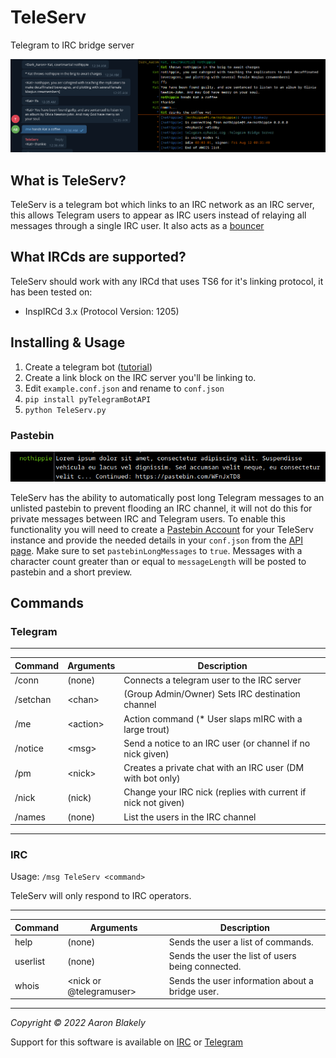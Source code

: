 # TeleServ
Telegram to IRC bridge server

![screenshot](https://raw.githubusercontent.com/ablakely/TeleServ/main/doc/screenshot.png)

## What is TeleServ?
TeleServ is a telegram bot which links to an IRC network as an IRC server, this
allows Telegram users to appear as IRC users instead of relaying all messages
through a single IRC user. It also acts as a [bouncer](https://en.wikipedia.org/wiki/ZNC)

## What IRCds are supported?
TeleServ should work with any IRCd that uses TS6 for it's linking protocol, it has been tested on:
* InspIRCd 3.x (Protocol Version: 1205)

## Installing & Usage
1) Create a telegram bot \([tutorial](https://core.telegram.org/bots#6-botfather)\)
1) Create a link block on the IRC server you'll be linking to.
2) Edit `example.conf.json` and rename to `conf.json`
3) `pip install pyTelegramBotAPI`
4) `python TeleServ.py`

### Pastebin

![screenshot2](https://raw.githubusercontent.com/ablakely/TeleServ/main/doc/screenshot2.png)

TeleServ has the ability to automatically post long Telegram messages to an unlisted pastebin to prevent
flooding an IRC channel, it will not do this for private messages between IRC and Telegram users. To enable this functionality you
will need to create a [Pastebin Account](https://pastebin.com/signup) for your TeleServ instance and provide the needed details in
your `conf.json` from the [API page](https://pastebin.com/doc_api).  Make sure to set `pastebinLongMessages` to `true`.  Messages
with a character count greater than or equal to `messageLength` will be posted to pastebin and a short preview.

## Commands

### Telegram

-----------------------------------------------------------------------------------------------
| Command  | Arguments       | Description                                                     |
|----------|-----------------|-----------------------------------------------------------------|
| /conn    | (none)          | Connects a telegram user to the IRC server                      |
| /setchan | \<chan\>        | (Group Admin/Owner) Sets IRC destination channel                |
| /me      | \<action\>      | Action command (* User slaps mIRC with a large trout)           |
| /notice  | \<msg\>         | Send a notice to an IRC user (or channel if no nick given)      |
| /pm      | \<nick\>        | Creates a private chat with an IRC user (DM with bot only)      |
| /nick    | (nick)          | Change your IRC nick (replies with current if nick not given)   |
| /names   | (none)          | List the users in the IRC channel                               |
------------------------------------------------------------------------------------------------


### IRC

Usage: `/msg TeleServ <command>`

TeleServ will only respond to IRC operators.

---------------------------------------------------------------------------------------------------
| Command  | Arguments | Description                                                               |
|----------|-----------|---------------------------------------------------------------------------|
| help     | (none)                      | Sends the user a list of commands.                      |
| userlist | (none)                      | Sends the user the list of users being connected.       |
| whois    | \<nick or \@telegramuser\>  | Sends the user information about a bridge user.         |
----------------------------------------------------------------------------------------------------


_Copyright &copy; 2022 Aaron Blakely_

Support for this software is available on [IRC](https://webchat.ephasic.org/?join=ephasic) or [Telegram](https://t.me/+8NN0N6ez_B5iMzBh)
